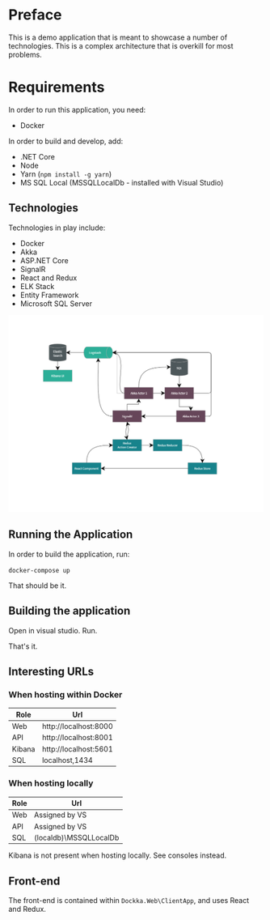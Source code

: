 # Preface

This is a demo application that is meant to showcase a number of technologies. This is a complex architecture that is overkill for most problems.

# Requirements

In order to run this application, you need:

* Docker

In order to build and develop, add:

* .NET Core
* Node
* Yarn (`npm install -g yarn`)
* MS SQL Local (MSSQLLocalDb - installed with Visual Studio)

## Technologies

Technologies in play include:

* Docker
* Akka
* ASP.NET Core
* SignalR
* React and Redux
* ELK Stack
* Entity Framework
* Microsoft SQL Server

![Dockka Architecture](assets/dockka-architecture.png)

## Running the Application

In order to build the application, run:

`docker-compose up`

That should be it.

## Building the application

Open in visual studio. Run.

That's it.

## Interesting URLs

### When hosting within Docker

| Role   | Url                   |
| ------ | --------------------- |
| Web    | http://localhost:8000 |
| API    | http://localhost:8001 |
| Kibana | http://localhost:5601 |
| SQL    | localhost,1434        |

### When hosting locally

| Role | Url                    |
| ---- | ---------------------- |
| Web  | Assigned by VS         |
| API  | Assigned by VS         |
| SQL  | (localdb)\MSSQLLocalDb |

Kibana is not present when hosting locally. See consoles instead.

## Front-end

The front-end is contained within `Dockka.Web\ClientApp`, and uses React and Redux.
